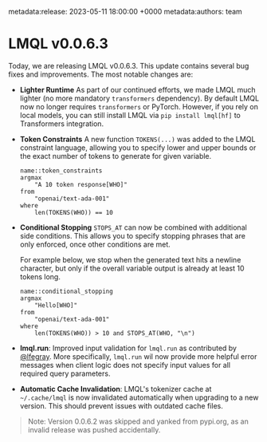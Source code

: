 metadata:release: 2023-05-11 18:00:00 +0000
metadata:authors: team

# LMQL v0.0.6.3

Today, we are releasing LMQL v0.0.6.3. This update contains several bug fixes and improvements. The most notable changes are:

* **Lighter Runtime** As part of our continued efforts, we made LMQL much lighter (no more mandatory `transformers` dependency). By default LMQL now no longer requires `transformers` or PyTorch. However, if you rely on local models, you can still install LMQL via `pip install lmql[hf]` to Transformers integration.

* **Token Constraints** A new function `TOKENS(...)` was added to the LMQL constraint language, allowing you to specify lower and upper bounds or the exact number of tokens to generate for given variable.
    
    ```{lmql}
    name::token_constraints
    argmax 
        "A 10 token response[WHO]" 
    from 
        "openai/text-ada-001" 
    where 
        len(TOKENS(WHO)) == 10
    ```

* **Conditional Stopping** `STOPS_AT` can now be combined with additional side conditions. This allows you to specify stopping phrases that are only enforced, once other conditions are met. 

    For example below, we stop when the generated text hits a newline character, but only if the overall variable output is already at least 10 tokens long.

    ```{lmql}
    name::conditional_stopping 
    argmax 
        "Hello[WHO]" 
    from 
        "openai/text-ada-001" 
    where 
        len(TOKENS(WHO)) > 10 and STOPS_AT(WHO, "\n")
    ```

* **lmql.run**: Improved input validation for `lmql.run` as contributed by <a href="https://twitter.com/lfegray" target="_blank">@lfegray</a>. More specifically, `lmql.run` wil now provide more helpful error messages when client logic does not specify input values for all required query parameters.

* **Automatic Cache Invalidation**: LMQL's tokenizer cache at `~/.cache/lmql` is now invalidated automatically when upgrading to a new version. This should prevent issues with outdated cache files.

> Note: Version 0.0.6.2 was skipped and yanked from pypi.org, as an invalid release was pushed accidentally.